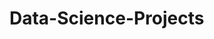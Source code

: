 # Data-Science-Projects 
  
  
     
 
    
   
      
      
       
      
   
   
     
 
  
 
 
